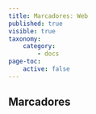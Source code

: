 ```yaml
---
title: Marcadores: Web
published: true
visible: true
taxonomy:
    category:
        - docs
page-toc:
    active: false
---
```


## Marcadores
